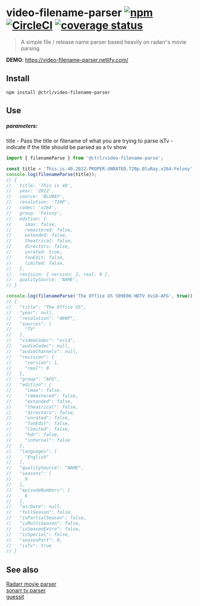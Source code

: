 # video-filename-parser [![npm](https://img.shields.io/npm/v/@ctrl/video-filename-parser.svg?maxAge=3600)](https://www.npmjs.com/package/@ctrl/video-filename-parser) [![CircleCI](https://circleci.com/gh/TypeCtrl/video-filename-parser.svg?style=svg)](https://circleci.com/gh/TypeCtrl/video-filename-parser) [![coverage status](https://codecov.io/gh/typectrl/video-filename-parser/branch/master/graph/badge.svg)](https://codecov.io/gh/typectrl/video-filename-parser)

> A simple file / release name parser based heavily on radarr's movie parsing

__DEMO__: https://video-filename-parser.netlify.com/  

## Install

```console
npm install @ctrl/video-filename-parser
```

## Use

##### parameters:  
title - Pass the title or filename of what you are trying to parse
isTv - indicate if the title should be parsed as a tv show

```ts
import { filenameParse } from '@ctrl/video-filename-parse';

const title = 'This.is.40.2012.PROPER.UNRATED.720p.BluRay.x264-Felony';
console.log(filenameParse(title));
// {
//   title: 'This is 40',
//   year: '2012',
//   source: 'BLURAY',
//   resolution: '720P',
//   codec: 'x264',
//   group: 'Felony',
//   edition: {
//     imax: false,
//     remastered: false,
//     extended: false,
//     theatrical: false,
//     directors: false,
//     unrated: true,
//     fanEdit: false,
//     limited: false,
//   },
//   revision: { version: 2, real: 0 },
//   qualitySource: 'NAME',
// }

console.log(filenameParse('The Office US S09E06 HDTV XviD-AFG', true));
// {
//   "title": "The Office US",
//   "year": null,
//   "resolution": "480P",
//   "sources": [
//     "TV"
//   ],
//   "videoCodec": "xvid",
//   "audioCodec": null,
//   "audioChannels": null,
//   "revision": {
//     "version": 1,
//     "real": 0
//   },
//   "group": "AFG",
//   "edition": {
//     "imax": false,
//     "remastered": false,
//     "extended": false,
//     "theatrical": false,
//     "directors": false,
//     "unrated": false,
//     "fanEdit": false,
//     "limited": false,
//     "hdr": false,
//     "internal": false
//   },
//   "languages": [
//     "English"
//   ],
//   "qualitySource": "NAME",
//   "seasons": [
//     9
//   ],
//   "episodeNumbers": [
//     6
//   ],
//   "airDate": null,
//   "fullSeason": false,
//   "isPartialSeason": false,
//   "isMultiSeason": false,
//   "isSeasonExtra": false,
//   "isSpecial": false,
//   "seasonPart": 0,
//   "isTv": true
// }
```

## See also
[Radarr movie parser](https://github.com/Radarr/Radarr/blob/01ad015b1433ce792c24f019f701f3a8a59c4b2c/src/NzbDrone.Core/Parser/Parser.cs)  
[sonarr tv parser](https://github.com/Sonarr/Sonarr/blob/phantom-develop/src/NzbDrone.Core/Parser/Parser.cs)  
[guessit](https://github.com/guessit-io/guessit)
